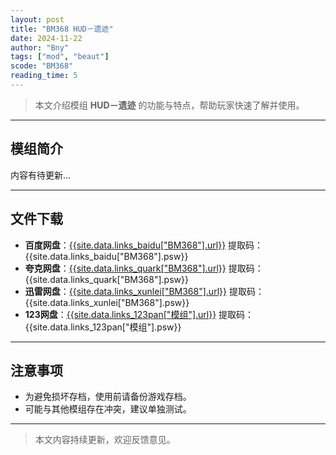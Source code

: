 ```yaml
---
layout: post
title: "BM368 HUD－遗迹"
date: 2024-11-22
author: "Bny"
tags: ["mod", "beaut"]
scode: "BM368"
reading_time: 5
---
```


> 本文介绍模组 **HUD－遗迹** 的功能与特点，帮助玩家快速了解并使用。

---

## 模组简介

内容有待更新...

---

## 文件下载
- **百度网盘**：[{{site.data.links_baidu["BM368"].url}}]({{site.data.links_baidu["BM368"].url}}) 提取码：{{site.data.links_baidu["BM368"].psw}}
- **夸克网盘**：[{{site.data.links_quark["BM368"].url}}]({{site.data.links_quark["BM368"].url}}) 提取码：{{site.data.links_quark["BM368"].psw}}
- **迅雷网盘**：[{{site.data.links_xunlei["BM368"].url}}]({{site.data.links_xunlei["BM368"].url}}) 提取码：{{site.data.links_xunlei["BM368"].psw}}
- **123网盘**：[{{site.data.links_123pan["模组"].url}}]({{site.data.links_123pan["模组"].url}}) 提取码：{{site.data.links_123pan["模组"].psw}}

---

## 注意事项
- 为避免损坏存档，使用前请备份游戏存档。
- 可能与其他模组存在冲突，建议单独测试。

---

> 本文内容持续更新，欢迎反馈意见。
